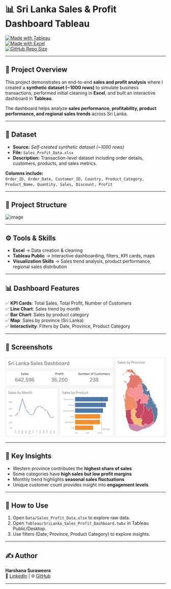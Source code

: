 # 📊 Sri Lanka Sales & Profit Dashboard Tableau

[![Made with Tableau](https://img.shields.io/badge/Made%20with-Tableau-blue?logo=tableau)](https://public.tableau.com/)  
[![Made with Excel](https://img.shields.io/badge/Data%20Prep-Excel-green?logo=microsoft-excel)](https://www.microsoft.com/excel)  
[![GitHub Repo Size](https://img.shields.io/github/repo-size/yourusername/Sales_Profit_Dashboard_Project?color=orange)]()  

---

## 📌 Project Overview  
This project demonstrates an end-to-end **sales and profit analysis** where I created a **synthetic dataset (~1000 rows)** to simulate business transactions, performed initial cleaning in **Excel**, and built an interactive dashboard in **Tableau**.  

The dashboard helps analyze **sales performance, profitability, product performance, and regional sales trends** across Sri Lanka.  

---

## 📁 Dataset  
- **Source:** *Self-created synthetic dataset (~1000 rows)*  
- **File:** `Sales_Profit_Data.xlsx`  
- **Description:** Transaction-level dataset including order details, customers, products, and sales metrics.  

**Columns include:**  
`Order_ID, Order_Date, Customer_ID, Country, Product_Category, Product_Name, Quantity, Sales, Discount, Profit`  

---

## 📂 Project Structure  

<img width="917" height="477" alt="image" src="https://github.com/user-attachments/assets/9d81cc18-60bb-440d-9c8e-83e7919b73fc" />


---

## ⚙️ Tools & Skills  
- **Excel** → Data creation & cleaning  
- **Tableau Public** → Interactive dashboarding, filters, KPI cards, maps  
- **Visualization Skills** → Sales trend analysis, product performance, regional sales distribution  

---

## 📊 Dashboard Features  
✅ **KPI Cards**: Total Sales, Total Profit, Number of Customers  
✅ **Line Chart**: Sales trend by month  
✅ **Bar Chart**: Sales by product category  
✅ **Map**: Sales by province (Sri Lanka)  
✅ **Interactivity**: Filters by Date, Province, Product Category  

---

## 📸 Screenshots  

![Dashboard Preview](Screenshots/Dashboard_View.png)  

---

## 🔑 Key Insights  
- Western province contributes the **highest share of sales**  
- Some categories have **high sales but low profit margins**  
- Monthly trend highlights **seasonal sales fluctuations**  
- Unique customer count provides insight into **engagement levels**  

---

## 🚀 How to Use  
1. Open `Data/Sales_Profit_Data.xlsx` to explore raw data.  
2. Open `Tableau/SriLanka_Sales_Profit_Dashboard.twbx` in Tableau Public/Desktop.  
3. Use filters (Date, Province, Product Category) to explore insights.  

---

## ✍️ Author  
**Harshana Suraweera**  
🔗 [LinkedIn](#) | 🌐 [GitHub](#)  

---

